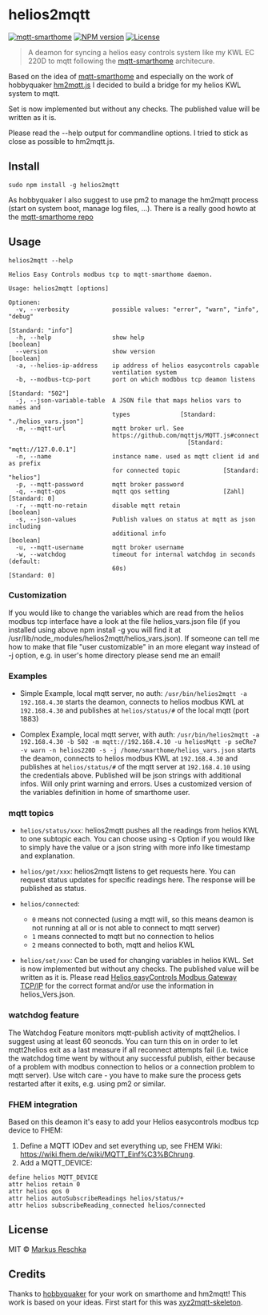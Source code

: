 # helios2mqtt

[![mqtt-smarthome](https://img.shields.io/badge/mqtt-smarthome-blue.svg)](https://github.com/mqtt-smarthome/mqtt-smarthome)
[![NPM version](https://badge.fury.io/js/helios2mqtt.svg)](http://badge.fury.io/js/helios2mqtt)
[![License][mit-badge]][mit-url]

> A deamon for syncing a helios easy controls system like my KWL EC 220D to mqtt following the [mqtt-smarthome](https://github.com/mqtt-smarthome) architecure.

Based on the idea of [mqtt-smarthome](https://github.com/mqtt-smarthome) and especially on the work of hobbyquaker [hm2mqtt.js](https://github.com/hobbyquaker/hm2mqtt.js) I decided to build a bridge for my helios KWL system to mqtt.

Set is now implemented but without any checks. The published value will be written as it is.

Please read the --help output for commandline options. I tried to stick as close as possible to hm2mqtt.js.

## Install

`sudo npm install -g helios2mqtt`

As hobbyquaker I also suggest to use pm2 to manage the hm2mqtt process (start on system boot, manage log files, ...). There is a really good howto at the [mqtt-smarthome repo](https://github.com/mqtt-smarthome/mqtt-smarthome/blob/master/howtos/homematic.md)

## Usage

`helios2mqtt --help`

```helios2mqtt 0.0.12
Helios Easy Controls modbus tcp to mqtt-smarthome daemon.

Usage: helios2mqtt [options]

Optionen:
  -v, --verbosity            possible values: "error", "warn", "info", "debug"
                                                              [Standard: "info"]
  -h, --help                 show help                                 [boolean]
  --version                  show version                              [boolean]
  -a, --helios-ip-address    ip address of helios easycontrols capable
                             ventilation system
  -b, --modbus-tcp-port      port on which modbbus tcp deamon listens
                                                               [Standard: "502"]
  -j, --json-variable-table  A JSON file that maps helios vars to names and
                             types              [Standard: "./helios_vars.json"]
  -m, --mqtt-url             mqtt broker url. See
                             https://github.com/mqttjs/MQTT.js#connect
                                                  [Standard: "mqtt://127.0.0.1"]
  -n, --name                 instance name. used as mqtt client id and as prefix
                             for connected topic            [Standard: "helios"]
  -p, --mqtt-password        mqtt broker password
  -q, --mqtt-qos             mqtt qos setting               [Zahl] [Standard: 0]
  -r, --mqtt-no-retain       disable mqtt retain                       [boolean]
  -s, --json-values          Publish values on status at mqtt as json including
                             additional info                           [boolean]
  -u, --mqtt-username        mqtt broker username
  -w, --watchdog             timeout for internal watchdog in seconds (default:
                             60s)                                  [Standard: 0]
```
### Customization

If you would like to change the variables which are read from the helios modbus tcp interface have a look at the file helios_vars.json file (if you installed using above npm install -g you will find it at /usr/lib/node_modules/helios2mqtt/helios_vars.json). If someone can tell me how to make that file "user customizable" in an more elegant way instead of -j option, e.g. in user's home directory please send me an email!

### Examples

* Simple Example, local mqtt server, no auth:
`/usr/bin/helios2mqtt -a 192.168.4.30`
starts the deamon, connects to helios modbus KWL at `192.168.4.30` and publishes at `helios/status/#` of the local mqtt (port 1883)

* Complex Example, local mqtt server, with auth:
`/usr/bin/helios2mqtt -a 192.168.4.30 -b 502 -m mqtt://192.168.4.10 -u heliosMqtt -p seCRe7 -v warn -n helios220D -s -j /home/smarthome/helios_vars.json`
starts the deamon, connects to helios modbus KWL at `192.168.4.30` and publishes at `helios/status/#` of the mqtt server at `192.168.4.10` using the credentials above. Published will be json strings with additional infos. Will only print warning and errors. Uses a customized version of the variables definition in home of smarthome user.

### mqtt topics

* `helios/status/xxx`:
helios2mqtt pushes all the readings from helios KWL to one subtopic each. You can choose using -s Option if you would like to simply have the value or a json string with more info like timestamp and explanation.

* `helios/get/xxx`:
helios2mqtt listens to get requests here. You can request status updates for specific readings here. The response will be published as status.

* `helios/connected`:
    * `0` means not connected (using a mqtt will, so this means deamon is not running at all or is not able to connect to mqtt server)
    * `1` means connected to mqtt but no connection to helios
    * `2` means connected to both, mqtt and helios KWL

* `helios/set/xxx`:
Can be used for changing variables in helios KWL. Set is now implemented but without any checks. The published value will be written as it is. Please read [Helios easyControls Modbus Gateway TCP/IP](https://www.heliosventilatoren.de/mbv/kwl_modbus_easycontrols_82269-001_0917.pdf) for the correct format and/or use the information in helios_Vers.json.

### watchdog feature

The Watchdog Feature monitors mqtt-publish activity of mqtt2helios. I suggest using at least 60 seoncds. You can turn this on in order to let mqtt2helios exit as a last measure if all reconnect attempts fail (i.e. twice the watchdog time went by without any successful publish, either because of a problem with modbus connection to helios or a connection problem to mqtt server). Use witch care - you have to make sure the process gets restarted after it exits, e.g. using pm2 or similar.

### FHEM integration

Based on this deamon it's easy to add your Helios easycontrols modbus tcp device to FHEM:

1. Define a MQTT IODev and set everything up, see FHEM Wiki: https://wiki.fhem.de/wiki/MQTT_Einf%C3%BChrung.
2. Add a MQTT_DEVICE:
```
define helios MQTT_DEVICE
attr helios retain 0
attr helios qos 0
attr helios autoSubscribeReadings helios/status/+
attr helios subscribeReading_connected helios/connected
```

## License

MIT © [Markus Reschka](https://github.com/mreschka)

[mit-badge]: https://img.shields.io/badge/License-MIT-blue.svg?style=flat
[mit-url]: LICENSE

## Credits

Thanks to [hobbyquaker](https://github.com/hobbyquaker) for your work on smarthome and hm2mqtt! This work is based on your ideas. First start for this was [xyz2mqtt-skeleton](https://github.com/hobbyquaker/xyz2mqtt-skeleton).
